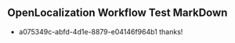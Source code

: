 ## OpenLocalization Workflow Test MarkDown
* a075349c-abfd-4d1e-8879-e04146f964b1 thanks!

<!--HONumber=Aug16_HO4-->


